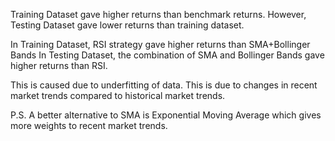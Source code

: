 Training Dataset gave higher returns than benchmark returns.
However, Testing Dataset gave lower returns than training dataset.

In Training Dataset, RSI strategy gave higher returns than SMA+Bollinger Bands
In Testing Dataset, the combination of SMA and Bollinger Bands gave higher returns than RSI.

This is caused due to underfitting of data.
This is due to changes in recent market trends compared to historical market trends.


P.S. A better alternative to SMA is Exponential Moving Average which gives more weights to recent market trends.